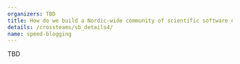 ```yaml
---
organizers: TBD 
title: How do we build a Nordic-wide community of scientific software developers, application experts and other e-science experts? An inspiring example of how this can work is the community of research software engineers (RSEs) in the UK. What will it take to build a RSE-like community in the Nordics? What are the challenges in creating a community over Nordic borders? What role can NeIC play in this endeavour?
details: /crossteams/sb_details4/
name: speed-blogging
---
```

TBD
